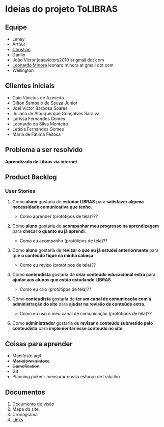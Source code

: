 # Ideias do projeto ToLIBRAS

## Equipe

- Lanay
- Arthur
- [Christian](https://github.com/Caca404)
- Danilo
- João Victor joaovictors2010 at gmail dot com
- [Leonardo Minora](https://github.com/leonardo-minora) leonaro.minora at gmail dot com
- Wellington 

## Clientes iniciais

- Caio Vinicius de Azevedo
- Gilton Sampaio de Souza Junior
- Joel Victor Barbosa Soares
- Juliana de Albuquerque Gonçalves Saraiva
- Larissa Fernandes Gomes
- Leonardo da Silva Monteiro
- Leticia Fernandes Gomes
- Maria de Fátima Feitosa

## Problema a ser resolvido

**Aprendizado de Libras via internet**

## Product Backlog

### User Stories

1. Como **aluno** gostaria de **estudar LIBRAS** para __satisfazer alguma necessidade comunicativa que tenho__.

   - Como aprender (protótipos de tela)???

2. Como **aluno** gostaria de **acompanhar meu progresso na aprendizagem** para __checar o quanto eu já aprendi__.

   - Como eu acompanho (protótipos de tela)??

3. Como **aluno** gostaria de **revisar o que eu já estudei anteriormente** para que __o conteúdo fique na minha cabeça__.

   - Como eu reviso (protótipos de tela)??

4. Como **conteudista** gostaria de **criar conteúdo educacional extra** para __ajudar aos alunos que estão estudando LIBRAS__.

   - Como eu crio (protótipos de tela)??

5. Como **conteudista** gostaria de **ter um canal de comunicação com a administração do site** para __ajudar na revisão de conteúdo extra__.

   - Como eu uso o meu canal de comunicação (protótipos de tela)??

6. Como **administrador** gostaria de **revisar o conteúdo submetido pelo conteudista** para __implementar esse conteúdo no site__.

## Coisas para aprender

- ~~Manifesto ágil~~
- ~~Markdown sintaxe~~
- ~~Gamefication~~
- Git
- Planning poker : mensurar nosso esforço de trabalho

## Documentos

1. [Documento de visão](docvisao.md)
2. Mapa do site
3. Cronograma
4. [Links](links.md)
